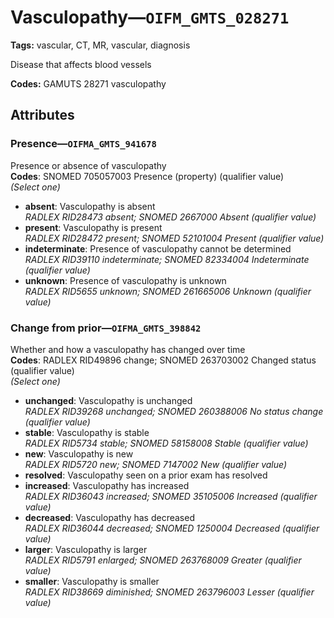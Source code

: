 # Vasculopathy—`OIFM_GMTS_028271`

**Tags:** vascular, CT, MR, vascular, diagnosis

Disease that affects blood vessels

**Codes:** GAMUTS 28271 vasculopathy

## Attributes

### Presence—`OIFMA_GMTS_941678`

Presence or absence of vasculopathy  
**Codes**: SNOMED 705057003 Presence (property) (qualifier value)  
*(Select one)*

- **absent**: Vasculopathy is absent  
_RADLEX RID28473 absent; SNOMED 2667000 Absent (qualifier value)_
- **present**: Vasculopathy is present  
_RADLEX RID28472 present; SNOMED 52101004 Present (qualifier value)_
- **indeterminate**: Presence of vasculopathy cannot be determined  
_RADLEX RID39110 indeterminate; SNOMED 82334004 Indeterminate (qualifier value)_
- **unknown**: Presence of vasculopathy is unknown  
_RADLEX RID5655 unknown; SNOMED 261665006 Unknown (qualifier value)_

### Change from prior—`OIFMA_GMTS_398842`

Whether and how a vasculopathy has changed over time  
**Codes**: RADLEX RID49896 change; SNOMED 263703002 Changed status (qualifier value)  
*(Select one)*

- **unchanged**: Vasculopathy is unchanged  
_RADLEX RID39268 unchanged; SNOMED 260388006 No status change (qualifier value)_
- **stable**: Vasculopathy is stable  
_RADLEX RID5734 stable; SNOMED 58158008 Stable (qualifier value)_
- **new**: Vasculopathy is new  
_RADLEX RID5720 new; SNOMED 7147002 New (qualifier value)_
- **resolved**: Vasculopathy seen on a prior exam has resolved  
- **increased**: Vasculopathy has increased  
_RADLEX RID36043 increased; SNOMED 35105006 Increased (qualifier value)_
- **decreased**: Vasculopathy has decreased  
_RADLEX RID36044 decreased; SNOMED 1250004 Decreased (qualifier value)_
- **larger**: Vasculopathy is larger  
_RADLEX RID5791 enlarged; SNOMED 263768009 Greater (qualifier value)_
- **smaller**: Vasculopathy is smaller  
_RADLEX RID38669 diminished; SNOMED 263796003 Lesser (qualifier value)_